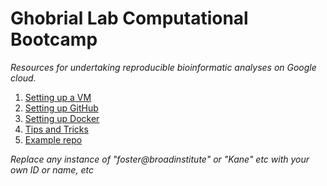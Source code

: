 # Ghobrial Lab Computational Bootcamp

_Resources for undertaking reproducible bioinformatic analyses on Google cloud._

1. [Setting up a VM](https://github.com/ghobriallab/ComputationalBootcamp/wiki/Setting-up-a-VM)
2. [Setting up GitHub](https://github.com/ghobriallab/ComputationalBootcamp/wiki/Setting-up-GitHub)
3. [Setting up Docker](https://github.com/ghobriallab/ComputationalBootcamp/wiki/Setting-up-Docker)
4. [Tips and Tricks](https://github.com/ghobriallab/ComputationalBootcamp/wiki/Tips-and-tricks)
5. [Example repo](https://github.com/ghobriallab/Bootcamp-example-repo)

_Replace any instance of "foster@broadinstitute" or "Kane" etc with your own ID or name, etc_
